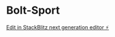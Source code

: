 # Bolt-Sport

[Edit in StackBlitz next generation editor ⚡️](https://stackblitz.com/~/github.com/iamprinceisrael/Bolt-Sport)